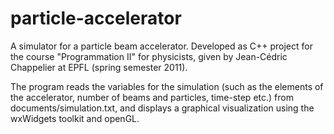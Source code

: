 # particle-accelerator
A simulator for a particle beam accelerator. Developed as C++ project for the course "Programmation II" for physicists, given by Jean-Cédric Chappelier at EPFL (spring semester 2011).

The program reads the variables for the simulation (such as the elements of the accelerator, number of beams and particles, time-step etc.) from documents/simulation.txt, and displays a graphical visualization using the wxWidgets toolkit and openGL.
